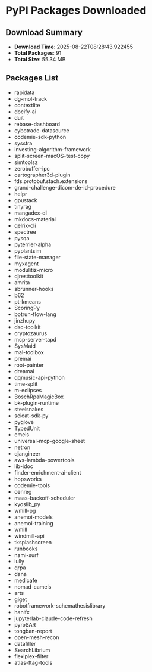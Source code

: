 # PyPI Packages Downloaded

## Download Summary
- **Download Time**: 2025-08-22T08:28:43.922455
- **Total Packages**: 91
- **Total Size**: 55.34 MB

## Packages List
- rapidata
- dg-mol-track
- contextlite
- docify-ai
- duit
- rebase-dashboard
- cybotrade-datasource
- codemie-sdk-python
- sysstra
- investing-algorithm-framework
- split-screen-macOS-test-copy
- simtoolsz
- zerobuffer-ipc
- cartographer3d-plugin
- fds.protobuf.stach.extensions
- grand-challenge-dicom-de-id-procedure
- helpr
- gpustack
- tinyrag
- mangadex-dl
- mkdocs-material
- qelrix-cli
- spectree
- pysqa
- pyterrier-alpha
- pyplantsim
- file-state-manager
- myxagent
- modulitiz-micro
- djresttoolkit
- amrita
- sbrunner-hooks
- b62
- pt-kmeans
- ScoringPy
- botrun-flow-lang
- jinzhupy
- dsc-toolkit
- cryptozaurus
- mcp-server-tapd
- SysMaid
- mal-toolbox
- premai
- root-painter
- dreamai
- qqmusic-api-python
- time-split
- m-eclipses
- BoschRpaMagicBox
- bk-plugin-runtime
- steelsnakes
- scicat-sdk-py
- pyglove
- TypedUnit
- emeis
- universal-mcp-google-sheet
- netron
- djangineer
- aws-lambda-powertools
- lib-idoc
- finder-enrichment-ai-client
- hopsworks
- codemie-tools
- cenreg
- maas-backoff-scheduler
- kyoslib_py
- wmill-pg
- anemoi-models
- anemoi-training
- wmill
- windmill-api
- tksplashscreen
- runbooks
- nami-surf
- lully
- qrpa
- dana
- medicafe
- nomad-camels
- arts
- giget
- robotframework-schemathesislibrary
- hanifx
- jupyterlab-claude-code-refresh
- pyroSAR
- tongban-report
- open-mesh-recon
- datafiller
- SearchLibrium
- flexiplex-filter
- atlas-ftag-tools
